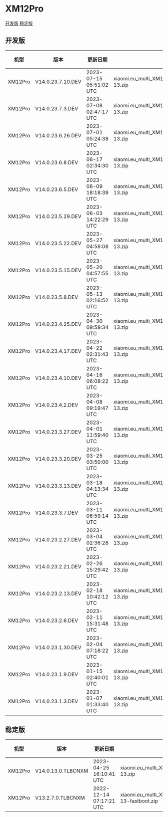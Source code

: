 # XM12Pro
[开发版](#开发版)  [稳定版](#稳定版)
## 开发版
| 机型 | 版本 | 更新日期 | 文件名 | 大小 | 下载链接 |
| ---- | ---- | ---- | ---- | ---- | ---- |
| XM12Pro | V14.0.23.7.10.DEV | 2023-07-15 05:51:02 UTC | xiaomi.eu_multi_XM12Pro_V14.0.23.7.10.DEV_v14-13.zip | 5.2 GB | [SourceForge](https://sourceforge.net/projects/xiaomi-eu-multilang-miui-roms/files/xiaomi.eu/MIUI-WEEKLY-RELEASES/V14.0.23.7.10.DEV/xiaomi.eu_multi_XM12Pro_V14.0.23.7.10.DEV_v14-13.zip/download) |
| XM12Pro | V14.0.23.7.3.DEV | 2023-07-08 02:47:17 UTC | xiaomi.eu_multi_XM12Pro_V14.0.23.7.3.DEV_v14-13.zip | 5.2 GB | [SourceForge](https://sourceforge.net/projects/xiaomi-eu-multilang-miui-roms/files/xiaomi.eu/MIUI-WEEKLY-RELEASES/V14.0.23.7.3.DEV/xiaomi.eu_multi_XM12Pro_V14.0.23.7.3.DEV_v14-13.zip/download) |
| XM12Pro | V14.0.23.6.26.DEV | 2023-07-01 05:24:38 UTC | xiaomi.eu_multi_XM12Pro_V14.0.23.6.26.DEV_v14-13.zip | 5.2 GB | [SourceForge](https://sourceforge.net/projects/xiaomi-eu-multilang-miui-roms/files/xiaomi.eu/MIUI-WEEKLY-RELEASES/V14.0.23.6.26.DEV/xiaomi.eu_multi_XM12Pro_V14.0.23.6.26.DEV_v14-13.zip/download) |
| XM12Pro | V14.0.23.6.8.DEV | 2023-06-17 02:34:30 UTC | xiaomi.eu_multi_XM12Pro_V14.0.23.6.8.DEV_v14-13.zip | 5.2 GB | [SourceForge](https://sourceforge.net/projects/xiaomi-eu-multilang-miui-roms/files/xiaomi.eu/MIUI-WEEKLY-RELEASES/V14.0.23.6.8.DEV/xiaomi.eu_multi_XM12Pro_V14.0.23.6.8.DEV_v14-13.zip/download) |
| XM12Pro | V14.0.23.6.5.DEV | 2023-06-09 18:18:39 UTC | xiaomi.eu_multi_XM12Pro_V14.0.23.6.5.DEV_v14-13.zip | 5.1 GB | [SourceForge](https://sourceforge.net/projects/xiaomi-eu-multilang-miui-roms/files/xiaomi.eu/MIUI-WEEKLY-RELEASES/V14.0.23.6.5.DEV/xiaomi.eu_multi_XM12Pro_V14.0.23.6.5.DEV_v14-13.zip/download) |
| XM12Pro | V14.0.23.5.29.DEV | 2023-06-03 14:22:29 UTC | xiaomi.eu_multi_XM12Pro_V14.0.23.5.29.DEV_v14-13.zip | 5.1 GB | [SourceForge](https://sourceforge.net/projects/xiaomi-eu-multilang-miui-roms/files/xiaomi.eu/MIUI-WEEKLY-RELEASES/V14.0.23.5.29.DEV/xiaomi.eu_multi_XM12Pro_V14.0.23.5.29.DEV_v14-13.zip/download) |
| XM12Pro | V14.0.23.5.22.DEV | 2023-05-27 04:58:08 UTC | xiaomi.eu_multi_XM12Pro_V14.0.23.5.22.DEV_v14-13.zip | 5.1 GB | [SourceForge](https://sourceforge.net/projects/xiaomi-eu-multilang-miui-roms/files/xiaomi.eu/MIUI-WEEKLY-RELEASES/V14.0.23.5.22.DEV/xiaomi.eu_multi_XM12Pro_V14.0.23.5.22.DEV_v14-13.zip/download) |
| XM12Pro | V14.0.23.5.15.DEV | 2023-05-20 04:57:55 UTC | xiaomi.eu_multi_XM12Pro_V14.0.23.5.15.DEV_v14-13.zip | 5.1 GB | [SourceForge](https://sourceforge.net/projects/xiaomi-eu-multilang-miui-roms/files/xiaomi.eu/MIUI-WEEKLY-RELEASES/V14.0.23.5.15.DEV/xiaomi.eu_multi_XM12Pro_V14.0.23.5.15.DEV_v14-13.zip/download) |
| XM12Pro | V14.0.23.5.8.DEV | 2023-05-13 02:16:52 UTC | xiaomi.eu_multi_XM12Pro_V14.0.23.5.8.DEV_v14-13.zip | 5.1 GB | [SourceForge](https://sourceforge.net/projects/xiaomi-eu-multilang-miui-roms/files/xiaomi.eu/MIUI-WEEKLY-RELEASES/V14.0.23.5.8.DEV/xiaomi.eu_multi_XM12Pro_V14.0.23.5.8.DEV_v14-13.zip/download) |
| XM12Pro | V14.0.23.4.25.DEV | 2023-04-30 09:59:34 UTC | xiaomi.eu_multi_XM12Pro_V14.0.23.4.25.DEV_v14-13.zip | 5.1 GB | [SourceForge](https://sourceforge.net/projects/xiaomi-eu-multilang-miui-roms/files/xiaomi.eu/MIUI-WEEKLY-RELEASES/V14.0.23.4.25.DEV/xiaomi.eu_multi_XM12Pro_V14.0.23.4.25.DEV_v14-13.zip/download) |
| XM12Pro | V14.0.23.4.17.DEV | 2023-04-22 02:31:43 UTC | xiaomi.eu_multi_XM12Pro_V14.0.23.4.17.DEV_v14-13.zip | 5.1 GB | [SourceForge](https://sourceforge.net/projects/xiaomi-eu-multilang-miui-roms/files/xiaomi.eu/MIUI-WEEKLY-RELEASES/V14.0.23.4.17.DEV/xiaomi.eu_multi_XM12Pro_V14.0.23.4.17.DEV_v14-13.zip/download) |
| XM12Pro | V14.0.23.4.10.DEV | 2023-04-16 06:08:22 UTC | xiaomi.eu_multi_XM12Pro_V14.0.23.4.10.DEV_v14-13.zip | 5.1 GB | [SourceForge](https://sourceforge.net/projects/xiaomi-eu-multilang-miui-roms/files/xiaomi.eu/MIUI-WEEKLY-RELEASES/V14.0.23.4.10.DEV/xiaomi.eu_multi_XM12Pro_V14.0.23.4.10.DEV_v14-13.zip/download) |
| XM12Pro | V14.0.23.4.2.DEV | 2023-04-08 09:19:47 UTC | xiaomi.eu_multi_XM12Pro_V14.0.23.4.2.DEV_v14-13.zip | 5.1 GB | [SourceForge](https://sourceforge.net/projects/xiaomi-eu-multilang-miui-roms/files/xiaomi.eu/MIUI-WEEKLY-RELEASES/V14.0.23.4.2.DEV/xiaomi.eu_multi_XM12Pro_V14.0.23.4.2.DEV_v14-13.zip/download) |
| XM12Pro | V14.0.23.3.27.DEV | 2023-04-01 11:59:40 UTC | xiaomi.eu_multi_XM12Pro_V14.0.23.3.27.DEV_v14-13.zip | 5.1 GB | [SourceForge](https://sourceforge.net/projects/xiaomi-eu-multilang-miui-roms/files/xiaomi.eu/MIUI-WEEKLY-RELEASES/V14.0.23.3.27.DEV/xiaomi.eu_multi_XM12Pro_V14.0.23.3.27.DEV_v14-13.zip/download) |
| XM12Pro | V14.0.23.3.20.DEV | 2023-03-25 03:50:00 UTC | xiaomi.eu_multi_XM12Pro_V14.0.23.3.20.DEV_v14-13.zip | 5.1 GB | [SourceForge](https://sourceforge.net/projects/xiaomi-eu-multilang-miui-roms/files/xiaomi.eu/MIUI-WEEKLY-RELEASES/V14.0.23.3.20.DEV/xiaomi.eu_multi_XM12Pro_V14.0.23.3.20.DEV_v14-13.zip/download) |
| XM12Pro | V14.0.23.3.13.DEV | 2023-03-18 04:13:34 UTC | xiaomi.eu_multi_XM12Pro_V14.0.23.3.13.DEV_v14-13.zip | 5.1 GB | [SourceForge](https://sourceforge.net/projects/xiaomi-eu-multilang-miui-roms/files/xiaomi.eu/MIUI-WEEKLY-RELEASES/V14.0.23.3.13.DEV/xiaomi.eu_multi_XM12Pro_V14.0.23.3.13.DEV_v14-13.zip/download) |
| XM12Pro | V14.0.23.3.7.DEV | 2023-03-11 06:59:14 UTC | xiaomi.eu_multi_XM12Pro_V14.0.23.3.7.DEV_v14-13.zip | 5.2 GB | [SourceForge](https://sourceforge.net/projects/xiaomi-eu-multilang-miui-roms/files/xiaomi.eu/MIUI-WEEKLY-RELEASES/V14.0.23.3.7.DEV/xiaomi.eu_multi_XM12Pro_V14.0.23.3.7.DEV_v14-13.zip/download) |
| XM12Pro | V14.0.23.2.27.DEV | 2023-03-04 02:36:28 UTC | xiaomi.eu_multi_XM12Pro_V14.0.23.2.27.DEV_v14-13.zip | 5.2 GB | [SourceForge](https://sourceforge.net/projects/xiaomi-eu-multilang-miui-roms/files/xiaomi.eu/MIUI-WEEKLY-RELEASES/V14.0.23.2.27.DEV/xiaomi.eu_multi_XM12Pro_V14.0.23.2.27.DEV_v14-13.zip/download) |
| XM12Pro | V14.0.23.2.21.DEV | 2023-02-26 15:29:42 UTC | xiaomi.eu_multi_XM12Pro_V14.0.23.2.21.DEV_v14-13.zip | 5.2 GB | [SourceForge](https://sourceforge.net/projects/xiaomi-eu-multilang-miui-roms/files/xiaomi.eu/MIUI-WEEKLY-RELEASES/V14.0.23.2.21.DEV/xiaomi.eu_multi_XM12Pro_V14.0.23.2.21.DEV_v14-13.zip/download) |
| XM12Pro | V14.0.23.2.13.DEV | 2023-02-18 10:42:12 UTC | xiaomi.eu_multi_XM12Pro_V14.0.23.2.13.DEV_v14-13.zip | 5.2 GB | [SourceForge](https://sourceforge.net/projects/xiaomi-eu-multilang-miui-roms/files/xiaomi.eu/MIUI-WEEKLY-RELEASES/V14.0.23.2.13.DEV/xiaomi.eu_multi_XM12Pro_V14.0.23.2.13.DEV_v14-13.zip/download) |
| XM12Pro | V14.0.23.2.6.DEV | 2023-02-11 15:31:48 UTC | xiaomi.eu_multi_XM12Pro_V14.0.23.2.6.DEV_v14-13.zip | 5.2 GB | [SourceForge](https://sourceforge.net/projects/xiaomi-eu-multilang-miui-roms/files/xiaomi.eu/MIUI-WEEKLY-RELEASES/V14.0.23.2.6.DEV/xiaomi.eu_multi_XM12Pro_V14.0.23.2.6.DEV_v14-13.zip/download) |
| XM12Pro | V14.0.23.1.30.DEV | 2023-02-04 07:18:22 UTC | xiaomi.eu_multi_XM12Pro_V14.0.23.1.30.DEV_v14-13.zip | 5.2 GB | [SourceForge](https://sourceforge.net/projects/xiaomi-eu-multilang-miui-roms/files/xiaomi.eu/MIUI-WEEKLY-RELEASES/V14.0.23.1.30.DEV/xiaomi.eu_multi_XM12Pro_V14.0.23.1.30.DEV_v14-13.zip/download) |
| XM12Pro | V14.0.23.1.9.DEV | 2023-01-15 02:40:01 UTC | xiaomi.eu_multi_XM12Pro_V14.0.23.1.9.DEV_v14-13.zip | 5.0 GB | [SourceForge](https://sourceforge.net/projects/xiaomi-eu-multilang-miui-roms/files/xiaomi.eu/MIUI-WEEKLY-RELEASES/V14.0.23.1.9.DEV/xiaomi.eu_multi_XM12Pro_V14.0.23.1.9.DEV_v14-13.zip/download) |
| XM12Pro | V14.0.23.1.3.DEV | 2023-01-07 01:33:40 UTC | xiaomi.eu_multi_XM12Pro_V14.0.23.1.3.DEV_v14-13.zip | 4.8 GB | [SourceForge](https://sourceforge.net/projects/xiaomi-eu-multilang-miui-roms/files/xiaomi.eu/MIUI-WEEKLY-RELEASES/V14.0.23.1.3.DEV/xiaomi.eu_multi_XM12Pro_V14.0.23.1.3.DEV_v14-13.zip/download) |
## 稳定版
| 机型 | 版本 | 更新日期 | 文件名 | 大小 | 下载链接 |
| ---- | ---- | ---- | ---- | ---- | ---- |
| XM12Pro | V14.0.13.0.TLBCNXM | 2023-04-25 16:10:41 UTC | xiaomi.eu_multi_XM12Pro_V14.0.13.0.TLBCNXM_v14-13.zip | 5.1 GB | [SourceForge](https://sourceforge.net/projects/xiaomi-eu-multilang-miui-roms/files/xiaomi.eu/MIUI-STABLE-RELEASES/MIUIv14/xiaomi.eu_multi_XM12Pro_V14.0.13.0.TLBCNXM_v14-13.zip/download) |
| XM12Pro | V13.2.7.0.TLBCNXM | 2022-12-14 07:17:21 UTC | xiaomi.eu_multi_XM12Pro_V13.2.7.0.TLBCNXM_v13-13-fastboot.zip | 5.1 GB | [SourceForge](https://sourceforge.net/projects/xiaomi-eu-multilang-miui-roms/files/xiaomi.eu/MIUI-STABLE-RELEASES/MIUIv13/xiaomi.eu_multi_XM12Pro_V13.2.7.0.TLBCNXM_v13-13-fastboot.zip/download) |
